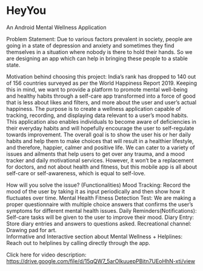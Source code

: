 # HeyYou
An Android Mental Wellness Application

Problem Statement: 
Due to various factors prevalent in society, people are going in a state of depression and anxiety and sometimes they find themselves in a situation where nobody is there to hold their hands. So we are designing an app which can help in bringing these people to a stable state. 

Motivation behind choosing this project:
India’s rank has dropped to 140 out of 156 countries surveyed as per the World Happiness Report 2019. Keeping this in mind, we want to provide a platform to promote mental well-being and healthy habits through a self-care app transformed into a force of good that is less about likes and filters, and more about the user and user’s actual happiness. The purpose is to create a wellness application capable of tracking, recording, and displaying data relevant to a user’s mood habits. This application also enables individuals to become aware of deficiencies in their everyday habits and will hopefully encourage the user to self-regulate towards improvement. The overall goal is to show the user his or her daily habits and help them to make choices that will result in a healthier lifestyle, and therefore, happier, calmer and positive life.
We can cater to a variety of issues and ailments that help users to get over any trauma, and a mood tracker and daily motivational services. However, it won’t be a replacement for doctors, and not about health and fitness, but this mobile app is all about self-care or self-awareness, which is equal to self-love.

How will you solve the issue? (Functionalities)
Mood Tracking: Record the mood of the user by taking it as input periodically and then show how it fluctuates over time.
Mental Health Fitness Detection Test: We are making a proper questionnaire with multiple choice answers that confirms the user’s symptoms for different mental health issues. 
Daily Reminders(Notifications): Self-care tasks will be given to the user to improve their mood.
Diary Entry: Store diary entries and answers to questions asked.
Recreational channel: Drawing pad for art.  
Informative and Interactive section about Mental Wellness + Helplines: Reach out to helplines by calling directly through the app.  

Click here for video description: https://drive.google.com/file/d/15qQW7_5arOlkuuepPBitn7UEoHhN-xti/view
